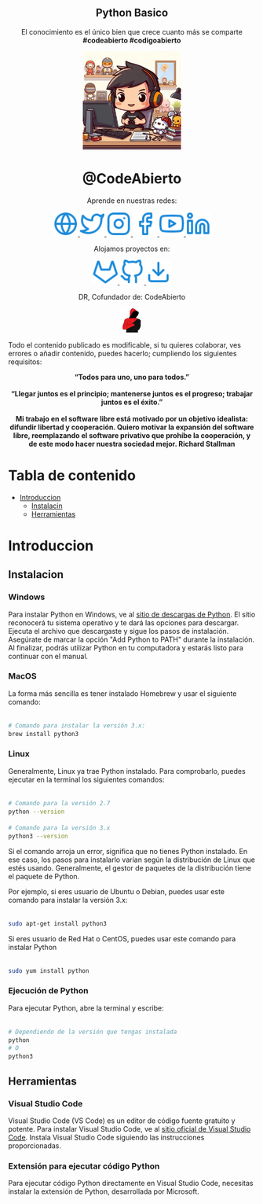 <div align="center">
  <h2>Python Basico</h2>
  <p>El conocimiento es el único bien que crece cuanto más se comparte <b>#codeabierto #codigoabierto</b></p>
</div>

<div align="center">
  <a href="#" target="_blank">
    <img src="assets/images/logo.jpg" width="200">
  </a>
  <h1>@CodeAbierto</h1>
</div>

<div align="center">
  <p>Aprende en nuestras redes:</p>
  <a href="#" target="_blank">
    <img src="assets/images/globe.svg" width="50">
  </a>
  <a href="https://twitter.com/codeabierto" target="_blank">
    <img src="assets/images/twitter.svg" width="50">
  </a>
  <a href="https://instagram.com/codeabierto" target="_blank">
    <img src="assets/images/instagram.svg" width="50">
  </a>
  <a href="https://www.facebook.com/codeabierto/" target="_blank">
    <img src="assets/images/facebook.svg" width="50">
  </a>
  <a href="https://youtube.com/@codeabierto" target="_blank">
    <img src="assets/images/youtube.svg" width="50">
  </a>
  <a href="https://linkedin.com/company/codeabierto" target="_blank">
    <img src="assets/images/linkedin.svg" width="50">
  </a>
</div>

<div align="center">
  <p>Alojamos proyectos en:</p>
  <a href="https://gitlab.com/codeabierto" target="_blank">
    <img src="assets/images/gitlab.svg" width="50">
  </a>
  <a href="https://github.com/codeabierto" target="_blank">
    <img src="assets/images/github.svg" width="50">
  </a>
    <a href="https://drive.google.com/drive/folders/1uHOoUbx83PSKySfbxBOqwlthUA6ofHYP?usp=sharing" target="_blank">
      <img src="assets/images/download.svg" width="50">
  </a>
</div>

<div align="center">
  <p>DR, Cofundador de: CodeAbierto</p>
  <a href="https://twitter.com/soyceros" target="_blank">
    <img src="assets/images/cofundador.png" width="50">
  </a>
</div>

Todo el contenido publicado es modificable, si tu quieres colaborar, ves errores o añadir contenido, puedes hacerlo; cumpliendo los siguientes requisitos:

<div align="center">
  <b>“Todos para uno, uno para todos.”</b>
</div>
<br>
<div align="center">
  <b>“Llegar juntos es el principio; mantenerse juntos es el progreso; trabajar juntos es el éxito.”</b>
</div>
<br>

<div align="center">
  <b>Mi trabajo en el software libre está motivado por un objetivo idealista: difundir libertad y cooperación. Quiero motivar la expansión del software libre, reemplazando el software privativo que prohíbe la cooperación, y de este modo hacer nuestra sociedad mejor. Richard Stallman</b>
</div>

# Tabla de contenido
- [Introduccion](#Introduccion)
    - [Instalacin](#Instalacion)
    - [Herramientas](#Herramientas)

# <a name="Introduccion">Introduccion</a>
## <a name="Instalacion">Instalacion</a>

### Windows

Para instalar Python en Windows, ve al <a href="https://www.python.org/downloads/" target="_blank">sitio de descargas de Python</a>. El sitio reconocerá tu sistema operativo y te dará las opciones para descargar. Ejecuta el archivo que descargaste y sigue los pasos de instalación. Asegúrate de marcar la opción "Add Python to PATH" durante la instalación. Al finalizar, podrás utilizar Python en tu computadora y estarás listo para continuar con el manual.

### MacOS

La forma más sencilla es tener instalado Homebrew y usar el siguiente comando:

```sh

# Comando para instalar la versión 3.x:
brew install python3

```

### Linux

Generalmente, Linux ya trae Python instalado. Para comprobarlo, puedes ejecutar en la terminal los siguientes comandos:

```sh

# Comando para la versión 2.7
python --version

# Comando para la versión 3.x
python3 --version

```

Si el comando arroja un error, significa que no tienes Python instalado. En ese caso, los pasos para instalarlo varían según la distribución de Linux que estés usando. Generalmente, el gestor de paquetes de la distribución tiene el paquete de Python.

Por ejemplo, si eres usuario de Ubuntu o Debian, puedes usar este comando para instalar la versión 3.x:

```sh

sudo apt-get install python3

```

Si eres usuario de Red Hat o CentOS, puedes usar este comando para instalar Python

```sh

sudo yum install python

```

### Ejecución de Python

Para ejecutar Python, abre la terminal y escribe:

```sh

# Dependiendo de la versión que tengas instalada
python
# O
python3

```

## <a name="Herramientas">Herramientas</a>

### Visual Studio Code

Visual Studio Code (VS Code) es un editor de código fuente gratuito y potente. Para instalar Visual Studio Code, ve al <a href="https://code.visualstudio.com/" target="_blank">sitio oficial de Visual Studio Code</a>. Instala Visual Studio Code siguiendo las instrucciones proporcionadas.

### Extensión para ejecutar código Python

Para ejecutar código Python directamente en Visual Studio Code, necesitas instalar la extensión de Python, desarrollada por Microsoft.